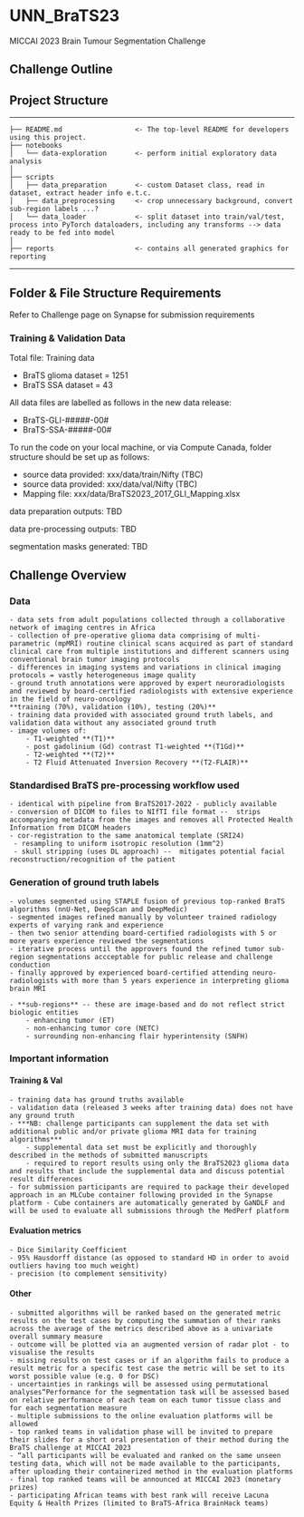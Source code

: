 # UNN_BraTS23
MICCAI 2023 Brain Tumour Segmentation Challenge
## Challenge Outline


## Project Structure
------------

    ├── README.md                  <- The top-level README for developers using this project.
    ├── notebooks
    │   └── data-exploration       <- perform initial exploratory data analysis
    │ 
    ├── scripts
    │   ├── data_preparation       <- custom Dataset class, read in dataset, extract header info e.t.c.
    │   ├── data_preprocessing     <- crop unnecessary background, convert sub-region labels ...?
    │   └── data_loader            <- split dataset into train/val/test, process into PyTorch dataloaders, including any transforms --> data ready to be fed into model
    │  
    ├── reports                    <- contains all generated graphics for reporting

------------

## Folder & File Structure Requirements
Refer to Challenge page on Synapse for submission requirements

### Training & Validation Data
Total file: Training data
- BraTS glioma dataset = 1251
- BraTS SSA dataset = 43

All data files are labelled as follows in the new data release:
- BraTS-GLI-#####-00#
- BraTS-SSA-#####-00#

To run the code on your local machine, or via Compute Canada, folder structure should be set up as follows:

- source data provided: xxx/data/train/Nifty (TBC)
- source data provided: xxx/data/val/Nifty (TBC)
- Mapping file: xxx/data/BraTS2023_2017_GLI_Mapping.xlsx

data preparation outputs: TBD

data pre-processing outputs: TBD

segmentation masks generated: TBD

## Challenge Overview
### Data
    - data sets from adult populations collected through a collaborative network of imaging centres in Africa
    - collection of pre-operative glioma data comprising of multi-parametric (mpMRI) routine clinical scans acquired as part of standard clinical care from multiple institutions and different scanners using conventional brain tumor imaging protocols
    - differences in imaging systems and variations in clinical imaging protocols = vastly heterogeneous image quality
    - ground truth annotations were approved by expert neuroradiologists and reviewed by board-certified radiologists with extensive experience in the field of neuro-oncology
    **training (70%), validation (10%), testing (20%)**
    - training data provided with associated ground truth labels, and validation data without any associated ground truth
    - image volumes of:
        - T1-weighted **(T1)**
        - post gadolinium (Gd) contrast T1-weighted **(T1Gd)**
        - T2-weighted **(T2)**
        - T2 Fluid Attenuated Inversion Recovery **(T2-FLAIR)**
    
### Standardised BraTS **pre-processing workflow** used
    - identical with pipeline from BraTS2017-2022 - publicly available
    - conversion of DICOM to files to NIfTI file format --  strips accompanying metadata from the images and removes all Protected Health Information from DICOM headers
    - cor-registration to the same anatomical template (SRI24)
     - resampling to uniform isotropic resolution (1mm^2)
     - skull stripping (uses DL approach) --  mitigates potential facial reconstruction/recognition of the patient
        
### Generation of **ground truth labels**
    - volumes segmented using STAPLE fusion of previous top-ranked BraTS algorithms (nnU-Net, DeepScan and DeepMedic)
    - segmented images refined manually by volunteer trained radiology experts of varying rank and experience
    - then two senior attending board-certified radiologists with 5 or more years experience reviewed the segmentations
    - iterative process until the approvers found the refined tumor sub-region segmentations accceptable for public release and challenge conduction
    - finally approved by experienced board-certified attending neuro-radiologists with more than 5 years experience in interpreting glioma brain MRI
        
    - **sub-regions** -- these are image-based and do not reflect strict biologic entities
        - enhancing tumor (ET)
        - non-enhancing tumor core (NETC)
        - surrounding non-enhancing flair hyperintensity (SNFH)
        
### Important information
#### Training & Val
    - training data has ground truths available
    - validation data (released 3 weeks after training data) does not have any ground truth
    - ***NB: challenge participants can supplement the data set with additional public and/or private glioma MRI data for training algorithms***
        - supplemental data set must be explicitly and thoroughly described in the methods of submitted manuscripts
        - required to report results using only the BraTS2023 glioma data and results that include the supplemental data and discuss potential result differences
    - for submission participants are required to package their developed approach in an MLCube container following provided in the Synapse platform - Cube containers are automatically generated by GaNDLF and will be used to evaluate all submissions through the MedPerf platform
    
#### Evaluation metrics
    - Dice Similarity Coefficient  
    - 95% Hausdorff distance (as opposed to standard HD in order to avoid outliers having too much weight)
    - precision (to complement sensitivity)

#### Other
    - submitted algorithms will be ranked based on the generated metric results on the test cases by computing the summation of their ranks across the average of the metrics described above as a univariate overall summary measure
    - outcome will be plotted via an augmented version of radar plot - to visualise the results
    - missing results on test cases or if an algorithm fails to produce a result metric for a specific test case the metric will be set to its worst possible value (e.g. 0 for DSC) 
    - uncertainties in rankings will be assessed using permutational analyses“Performance for the segmentation task will be assessed based on relative performance of each team on each tumor tissue class and for each segmentation measure
    - multiple submissions to the online evaluation platforms will be allowed 
    - top ranked teams in validation phase will be invited to prepare their slides for a short oral presentation of their method during the BraTS challenge at MICCAI 2023
    - “all participants will be evaluated and ranked on the same unseen testing data, which will not be made available to the participants, after uploading their containerized method in the evaluation platforms
    - final top ranked teams will be announced at MICCAI 2023 (monetary prizes)
    - participating African teams with best rank will receive Lacuna Equity & Health Prizes (limited to BraTS-Africa BrainHack teams)
